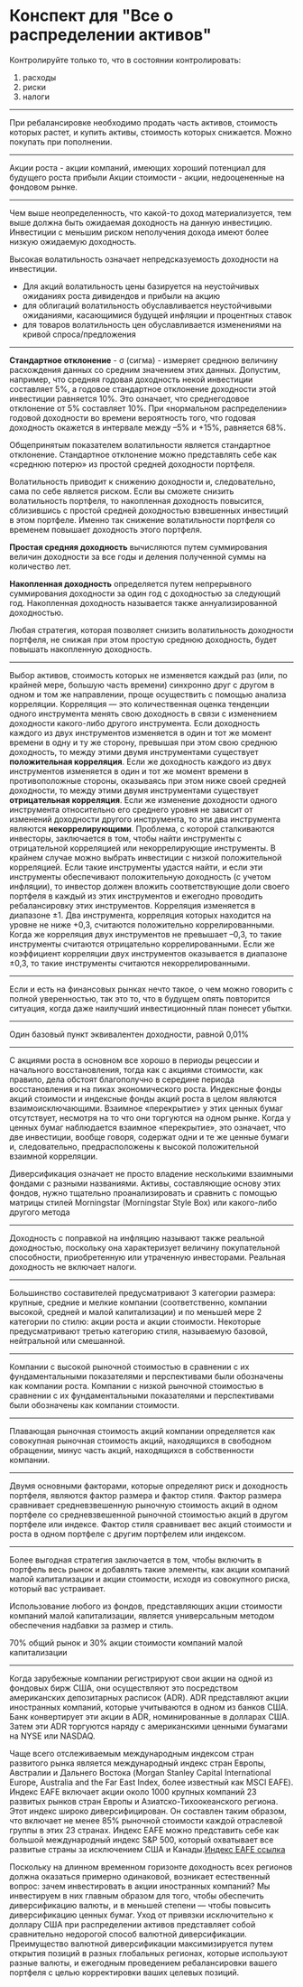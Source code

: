 <!-- @nested-tags:All about asset allocation -->

# Конспект для "Все о распределении активов"

Контролируйте только то, что в состоянии контролировать:

1. расходы
2. риски
3. налоги

---

При ребалансировке необходимо продать часть активов, стоимость которых растет, и купить активы, стоимость которых снижается. Можно покупать при пополнении.

---

Акции роста - акции компаний, имеющих хороший потенциал для будущего роста прибыли
Акции стоимости - акции, недооцененные на фондовом рынке.

---

Чем выше неопределенность, что какой-то доход материализуется, тем выше должна быть ожидаемая доходность на данную инвестицию. Инвестиции с меньшим риском неполучения дохода имеют более низкую ожидаемую доходность.

Высокая волатильность означает непредсказуемость доходности на инвестиции.

- Для акций волатильность цены базируется на неустойчивых ожиданиях роста дивидендов и прибыли на акцию
- для облигаций волатильность обуславливается неустойчивыми ожиданиями, касающимися будущей инфляции и процентных ставок
- для товаров волатильность цен обуславливается изменениями на кривой спроса/предложения

---

**Стандартное отклонение** - σ (сигма) - измеряет среднюю величину расхождения данных со средним значением этих данных.
Допустим, например, что средняя годовая доходность некой инвестиции составляет 5%, а годовое стандартное отклонение доходности этой инвестиции равняется 10%. Это означает, что среднегодовое отклонение от 5% составляет 10%. При «нормальном распределении» годовой доходности во времени вероятность того, что годовая доходность окажется в интервале между –5% и +15%, равняется 68%.

Общепринятым показателем волатильности является стандартное отклонение. Стандартное отклонение можно представлять себе как «среднюю потерю» из простой средней доходности портфеля.

Волатильность приводит к снижению доходности и, следовательно, сама по себе является риском. Если вы сможете снизить волатильность портфеля, то накопленная доходность повысится, сблизившись с простой средней доходностью взвешенных инвестиций в этом портфеле. Именно так снижение волатильности портфеля со временем повышает доходность этого портфеля.

**Простая средняя доходность** вычисляются путем суммирования величин доходности за все годы и деления полученной суммы на количество лет.

**Накопленная доходность** определяется путем непрерывного суммирования доходности за один год с доходностью за следующий год. Накопленная доходность называется также аннуализированной доходностью.

Любая стратегия, которая позволяет снизить волатильность доходности портфеля, не снижая при этом простую среднюю доходность, будет повышать накопленную доходность.

---

Выбор активов, стоимость которых не изменяется каждый раз (или, по крайней мере, большую часть времени) синхронно друг с другом в одном и том же направлении, проще осуществить с помощью анализа корреляции.
Корреляция — это количественная оценка тенденции одного инструмента менять свою доходность в связи с изменением доходности какого-либо другого инструмента.
Если доходность каждого из двух инструментов изменяется в один и тот же момент времени в одну и ту же сторону, превышая при этом свою среднюю доходность, то между этими двумя инструментами существует **положительная корреляция**. Если же доходность каждого из двух инструментов изменяется в один и тот же момент времени в противоположные стороны, оказываясь при этом ниже своей средней доходности, то между этими двумя инструментами существует **отрицательная корреляция**. Если же изменение доходности одного инструмента относительно его среднего уровня не зависит от изменений доходности другого инструмента, то эти два инструмента являются **некоррелирующими**.
Проблема, с которой сталкиваются инвесторы, заключается в том, чтобы найти инструменты с отрицательной корреляцией или некоррелирующие инструменты. В крайнем случае можно выбрать инвестиции с низкой положительной корреляцией. Если такие инструменты удастся найти, и если эти инструменты обеспечивают положительную доходность (с учетом инфляции), то инвестор должен вложить соответствующие доли своего портфеля в каждый из этих инструментов и ежегодно проводить ребалансировку этих инструментов.
Корреляция изменяется в диапазоне ±1. Два инструмента, корреляция которых находится на уровне не ниже +0,3, считаются положительно коррелированными. Когда же корреляция двух инструментов не превышает –0,3, то такие инструменты считаются отрицательно коррелированными. Если же коэффициент корреляции двух инструментов оказывается в диапазоне ±0,3, то такие инструменты считаются некоррелированными.

---

Если и есть на финансовых рынках нечто такое, о чем можно говорить с полной уверенностью, так это то, что в будущем опять повторится ситуация, когда даже наилучший инвестиционный план понесет убытки.

---

Один базовый пункт эквивалентен доходности, равной 0,01%

---

С акциями роста в основном все хорошо в периоды рецессии и начального восстановления, тогда как с акциями стоимости, как правило, дела обстоят благополучно в середине периода восстановления и на пиках экономического роста.
Индексные фонды акций стоимости и индексные фонды акций роста в целом являются взаимоисключающими. Взаимное «перекрытие» у этих ценных бумаг отсутствует, несмотря на то что они торгуются на одном рынке. Когда у ценных бумаг наблюдается взаимное «перекрытие», это означает, что две инвестиции, вообще говоря, содержат одни и те же ценные бумаги и, следовательно, предрасположены к высокой положительной взаимной корреляции.

Диверсификация означает не просто владение несколькими взаимными фондами с разными названиями. Активы, составляющие основу этих фондов, нужно тщательно проанализировать и сравнить с помощью матрицы стилей Morningstar (Morningstar Style Box) или какого-либо другого метода

---

Доходность с поправкой на инфляцию называют также реальной доходностью, поскольку она характеризует величину покупательной способности, приобретенную или утраченную инвесторами. Реальная доходность не включает налоги.

---

Большинство составителей предусматривают 3 категории размера: крупные, средние и мелкие компании (соответственно, компании высокой, средней и малой капитализации) и по меньшей мере 2 категории по стилю: акции роста и акции стоимости. Некоторые предусматривают третью категорию стиля, называемую базовой, нейтральной или смешанной.

---

Компании с высокой рыночной стоимостью в сравнении с их фундаментальными показателями и перспективами были обозначены как компании роста. Компании с низкой рыночной стоимостью в сравнении с их фундаментальными показателями и перспективами были обозначены как компании стоимости.

---

Плавающая рыночная стоимость акций компании определяется как совокупная рыночная стоимость акций, находящихся в свободном обращении, минус часть акций, находящихся в собственности компании.

---

Двумя основными факторами, которые определяют риск и доходность портфеля, являются фактор размера и фактор стиля. Фактор размера сравнивает средневзвешенную рыночную стоимость акций в одном портфеле со средневзвешенной рыночной стоимостью акций в другом портфеле или индексе. Фактор стиля сравнивает вес акций стоимости и роста в одном портфеле с другим портфелем или индексом.

---

Более выгодная стратегия заключается в том, чтобы включить в портфель весь рынок и добавлять такие элементы, как акции компаний малой капитализации и акции стоимости, исходя из совокупного риска, который вас устраивает.

Использование любого из фондов, представляющих акции стоимости компаний малой капитализации, является универсальным методом обеспечения надбавки за размер и стиль.

70% общий рынок и 30% акции стоимости компаний малой капитализации

---

Когда зарубежные компании регистрируют свои акции на одной из фондовых бирж США, они осуществляют это посредством американских депозитарных расписок (АDR). АDR представляют акции иностранных компаний, которые учитываются в одном из банков США. Банк конвертирует эти акции в АDR, номинированные в долларах США. Затем эти АDR торгуются наряду с американскими ценными бумагами на NYSE или NASDAQ.

Чаще всего отслеживаемым международным индексом стран развитого рынка является международный индекс стран Европы, Австралии и Дальнего Востока (Morgan Stanley Capital International Europe, Australia and the Far East Index, более известный как MSCI EAFE). Индекс EAFE включает акции около 1000 крупных компаний 23 развитых рынков стран Европы и Азиатско-Тихоокеанского региона. Этот индекс широко диверсифицирован. Он составлен таким образом, что включает не менее 85% рыночной стоимости каждой отраслевой группы в этих 23 странах.
Индекс EAFE можно представить себе как большой международный индекс S&P 500, который охватывает все развитые страны за исключением США и Канады.[Индекс EAFE ссылка](https://www.msci.com/)

Поскольку на длинном временном горизонте доходность всех регио­нов должна оказаться примерно одинаковой, возникает естественный вопрос: зачем инвестировать в акции иностранных компаний? Мы инвестируем в них главным образом для того, чтобы обеспечить диверсификацию валюты, и в меньшей степени — чтобы повысить диверсификацию ценных бумаг. Уход от привязки исключительно к доллару США при распределении активов представляет собой сравнительно недорогой способ валютной диверсификации. Преимущество валютной диверсификации максимизируется путем открытия позиций в разных глобальных регионах, которые используют разные валюты, и ежегодным проведением ребалансировки вашего портфеля с целью корректировки ваших целевых позиций.
